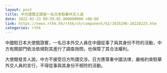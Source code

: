 ```yaml
---
layout: post
title: 中方證實正調查一名日本駐華外交人員
date: 2022-02-23 09:59:02.000000000 +08:00
link: https://news.rthk.hk/rthk/ch/component/k2/1635296-20220223.htm
categories: rthk
---
```


中國駐日本大使館證實，一名日本外交人員在中國從事了與其身份不符的活動，中方有關部門依法依規對其進行了調查詢問，也保障了其合法權利。

大使館發言人說，中方不接受日方所謂交涉。日方應尊重中國法律，嚴格約束駐華外交人員的言行，不得從事與其身份不相符的活動。
